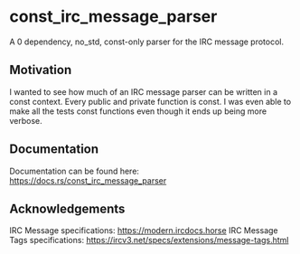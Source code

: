 # const_irc_message_parser
A 0 dependency, no_std, const-only parser for the IRC message protocol.

## Motivation
I wanted to see how much of an IRC message parser can be written in a const context.
Every public and private function is const.
I was even able to make all the tests const functions even though it ends up being more verbose.

## Documentation
Documentation can be found here: https://docs.rs/const_irc_message_parser

## Acknowledgements
IRC Message specifications: https://modern.ircdocs.horse
IRC Message Tags specifications: https://ircv3.net/specs/extensions/message-tags.html